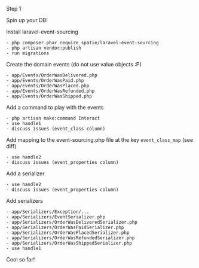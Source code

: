 Step 1

Spin up your DB!

Install laravel-event-sourcing

    - php composer.phar require spatie/laravel-event-sourcing
    - php artisan vendor:publish
    - run migrations

Create the domain events (do not use value objects :P)

    - app/Events/OrderWasDelivered.php
    - app/Events/OrderWasPaid.php
    - app/Events/OrderWasPlaced.php
    - app/Events/OrderWasRefunded.php
    - app/Events/OrderWasShipped.php

Add a command to play with the events

    - php artisan make:command Interact
    - use handle1
    - discuss issues (event_class column)

Add mapping to the event-sourcing.php file at the key `event_class_map` (see diff)

    - use handle2
    - discuss issues (event_properties column)

Add a serializer

    - use handle2
    - discuss issues (event_properties column)

Add serializers

    - app/Serializers/Exception/...
    - app/Serializers/EventSerializer.php
    - app/Serializers/OrderWasDeliveredSerializer.php
    - app/Serializers/OrderWasPaidSerializer.php
    - app/Serializers/OrderWasPlacedSerializer.php
    - app/Serializers/OrderWasRefundedSerializer.php
    - app/Serializers/OrderWasShippedSerializer.php
    - use handle1

Cool so far!
